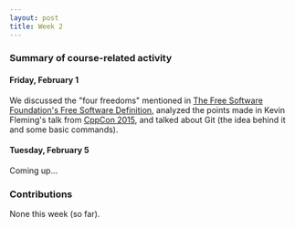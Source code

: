 ```yaml
---
layout: post
title: Week 2
---
```


### Summary of course-related activity

#### Friday, February 1

We discussed the "four freedoms" mentioned in <a href="https://www.gnu.org/philosophy/free-sw.html" target="_blank">The Free Software Foundation's Free Software Definition</a>,
analyzed the points made in Kevin Fleming's talk from <a href="https://www.youtube.com/watch?v=n2GhS-u-5FA" target="_blank">CppCon 2015</a>, and talked about Git (the idea
behind it and some basic commands).

#### Tuesday, February 5

Coming up...

### Contributions

None this week (so far).
